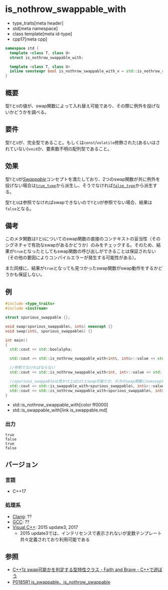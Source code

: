 # is_nothrow_swappable_with
* type_traits[meta header]
* std[meta namespace]
* class template[meta id-type]
* cpp17[meta cpp]

```cpp
namespace std {
  template <class T, class U>
  struct is_nothrow_swappable_with;

  template <class T, class U>
  inline constexpr bool is_nothrow_swappable_with_v = std::is_nothrow_swappable_with<T, U>::value;
}
```

## 概要
型`T`と`U`の値が、swap関数によって入れ替え可能であり、その際に例外を投げないかどうかを調べる。


## 要件
型`T`と`U`が、完全型であること。もしくは`const`/`volatile`修飾された(あるいはされていない)`void`か、要素数不明の配列型であること。


## 効果
型`T`と`U`が[*Swappable*](/reference/concepts/Swappable.md)コンセプトを満たしており、2つのswap関数が共に例外を投げない場合は[`true_type`](true_type.md)から派生し、そうでなければ[`false_type`](false_type.md)から派生する。

型`T`と`U`は参照でなければswapできないので`T`と`U`が参照でない場合、結果は`false`となる。


## 備考
このメタ関数は`T`と`U`についてのswap関数の直接のコンテキストの妥当性（そのシグネチャで有効なswapがあるかどうか）のみをチェックする。そのため、結果が`true`となったとしてもswap関数の呼び出しができることは保証されない（その他の要因によりコンパイルエラーが発生する可能性がある）。

また同様に、結果が`true`となっても見つかったswap関数がswap動作をするかどうかも保証しない。


## 例

```cpp example
#include <type_traits>
#include <iostream>

struct spurious_swappable {};

void swap(spurious_swappable&, int&) noexcept {}
void swap(int&, spurious_swappable&) {}

int main()
{
  std::cout << std::boolalpha;

  std::cout << std::is_nothrow_swappable_with<int&, int&>::value << std::endl;

  //参照でなければならない
  std::cout << std::is_nothrow_swappable_with<int, int>::value << std::endl;

  //spurious_swappableは見かけ上はintとswap可能だが、片方のswap関数にnoexceptが無いためnothrow_swappable_withはfalseとなる
  std::cout << std::is_swappable_with<spurious_swappable&, int&>::value << std::endl;
  std::cout << std::is_nothrow_swappable_with<spurious_swappable&, int&>::value << std::endl;
}
```
* std::is_nothrow_swappable_with[color ff0000]
* std::is_swappable_with[link is_swappable.md]

### 出力
```
true
false
true
false
```

## バージョン
### 言語
- C++17

### 処理系
- [Clang](/implementation.md#clang): ??
- [GCC](/implementation.md#gcc): ??
- [Visual C++](/implementation.md#visual_cpp): 2015 update3, 2017
	- 2015 update3では、インテリセンスで表示されないが変数テンプレート共々定義されており利用可能である

## 参照
- [C++1z swap可能かを判定する型特性クラス - Faith and Brave - C++で遊ぼう](https://faithandbrave.hateblo.jp/entry/2016/06/24/165526)
- [P0185R1 is_swappable、is_nothrow_swappable](http://www.open-std.org/jtc1/sc22/wg21/docs/papers/2016/p0185r1.html)
